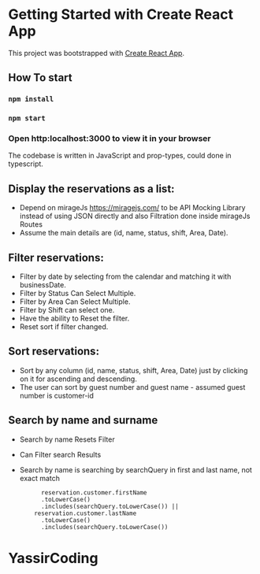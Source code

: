 # Getting Started with Create React App

This project was bootstrapped with [Create React App](https://github.com/facebook/create-react-app).

## How To start 

### `npm install`
### `npm start`
### Open http:localhost:3000 to view it in your browser



The codebase is written in JavaScript and prop-types,  could done in typescript.

## Display the reservations as a list:
	
- Depend on  mirageJs https://miragejs.com/ to be API Mocking Library instead of using JSON directly and also Filtration done inside mirageJs Routes 
- Assume the main details are (id, name, status, shift, Area, Date).

## Filter reservations:
- Filter by date by selecting from the calendar and matching it with businessDate.
- Filter by Status Can Select Multiple.
- Filter by Area Can Select Multiple.
- Filter by Shift can select one.
- Have the ability to Reset the filter.
- Reset sort if filter changed.

## Sort reservations:
- Sort by any column (id, name, status, shift, Area, Date) just by clicking on it for ascending and descending.
- The user can sort by guest number and guest name - assumed guest number is customer-id 

## Search by name and surname

- Search by name Resets Filter 
- Can Filter search Results 
- Search by name is searching by searchQuery in first and last name, not exact match 


            reservation.customer.firstName
            .toLowerCase()
            .includes(searchQuery.toLowerCase()) ||
          reservation.customer.lastName
            .toLowerCase()
            .includes(searchQuery.toLowerCase())

	


# YassirCoding
